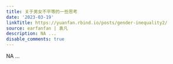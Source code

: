 ```yaml
---
title: 关于男女不平等的一些思考
date: '2023-03-19'
linkTitle: https://yuanfan.rbind.io/posts/gender-inequality2/
source: earfanfan | 袁凡
description: NA ...
disable_comments: true
---
```

NA ...
